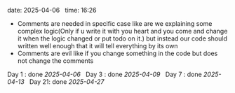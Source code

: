 date: 2025-04-06  
time: 16:26  

- Comments are needed in specific case like are we explaining some complex logic(Only if u write it with you heart and you come and change it when the logic changed or put todo on it.) but instead our code should written well enough that it will tell everything by its own
- Comments are evil like if you change something in the code but does not change the comments

Day 1 : done *2025-04-06*  
Day 3 : done *2025-04-09*  
Day 7 : done *2025-04-13*  
Day 21: done *2025-04-27*